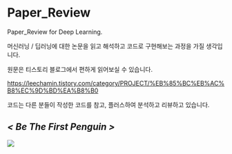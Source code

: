 # Paper_Review
Paper_Review for Deep Learning.

머신러닝 / 딥러닝에 대한 논문을 읽고 해석하고 코드로 구현해보는 과정을 가질 생각입니다.

원문은 티스토리 블로그에서 편하게 읽어보실 수 있습니다. 

https://leechamin.tistory.com/category/PROJECT/%EB%85%BC%EB%AC%B8%EC%9D%BD%EA%B8%B0

코드는 다른 분들이 작성한 코드를 참고, 플러스하여 분석하고 리뷰하고 있습니다.

## *< Be The First Penguin >*

![](https://tistory1.daumcdn.net/tistory/3013744/attach/c30b7f6cbbc54bd9b74f8bcec0d2300d)

